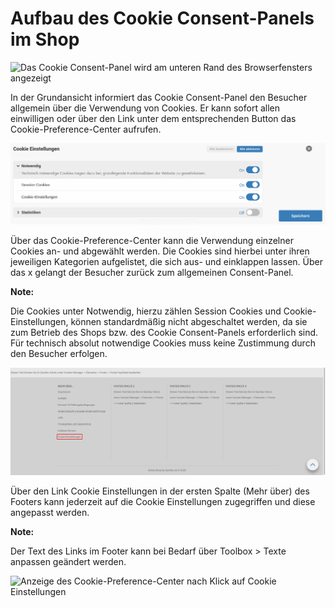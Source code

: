 # Aufbau des Cookie Consent-Panels im Shop 

![](Bilder/cookie_consent/cookieconsent_shopansicht.png "Das Cookie Consent-Panel wird am unteren Rand des Browserfensters
      angezeigt")

In der Grundansicht informiert das Cookie Consent-Panel den Besucher allgemein über die Verwendung von Cookies. Er kann sofort allen einwilligen oder über den Link unter dem entsprechenden Button das Cookie-Preference-Center aufrufen.

![](Bilder/cookie_consent/cookieconsent_cookie_preference_center.png "Das Cookie-Preference-Center")

Über das Cookie-Preference-Center kann die Verwendung einzelner Cookies an- und abgewählt werden. Die Cookies sind hierbei unter ihren jeweiligen Kategorien aufgelistet, die sich aus- und einklappen lassen. Über das x gelangt der Besucher zurück zum allgemeinen Consent-Panel.

**Note:**

Die Cookies unter Notwendig, hierzu zählen Session Cookies und Cookie-Einstellungen, können standardmäßig nicht abgeschaltet werden, da sie zum Betrieb des Shops bzw. des Cookie Consent-Panels erforderlich sind. Für technisch absolut notwendige Cookies muss keine Zustimmung durch den Besucher erfolgen.

![](Bilder/cookie_consent/cookieconsent_shopansicht_cookieEinstellungen_link.png "Link Cookie Einstellungen im Footer")

Über den Link Cookie Einstellungen in der ersten Spalte \(Mehr über\) des Footers kann jederzeit auf die Cookie Einstellungen zugegriffen und diese angepasst werden.

**Note:**

Der Text des Links im Footer kann bei Bedarf über Toolbox \> Texte anpassen geändert werden.

![](Bilder/cookie_consent/cookieconsent_shopansicht_cookieEinstellungen_preference.png "Anzeige des Cookie-Preference-Center nach Klick auf
      Cookie Einstellungen")



